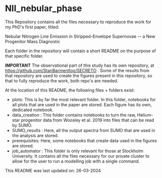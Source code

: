 # NII_nebular_phase
This Repository contains all the files necessary to reproduce the work for my PhD's first paper, titled:

Nebular Nitrogen Line Emission in Stripped-Envelope Supernovae -- a New Progenitor Mass Diagnostic

Each folder in the repository will contain a short README on the purpose of that specific folder.

**IMPORTANT** The observational part of this study has its own repository, at https://github.com/StanBarmentloo/SECRETO . Some of the results from that
repository are used to create the figures present in this repository, so that to fully reproduce the work, both repo's are needed.

At the location of this README, the following files + folders exist:

- plots: This is by far the most relevant folder. In this folder, notebooks for all plots that are used in the paper are stored. Each figure has its own, dedicated notebook.
- data_creation : This folder contains notebooks to turn the raw, Helium-star progenitor data from Woosley et al. 2019 into files that can be read by SUMO.
- SUMO_results : Here, all the output spectra from SUMO that are used in the analysis are stored.
- prerequisites: Here, some notebooks that create data used in the figures are stored.
- job_automator : This folder is only relevant for those at Stockholm University. It contains all the files necessary for our private cluster to allow for the user to run a modelling job with a single command.


This README was last updated on: 26-03-2024
